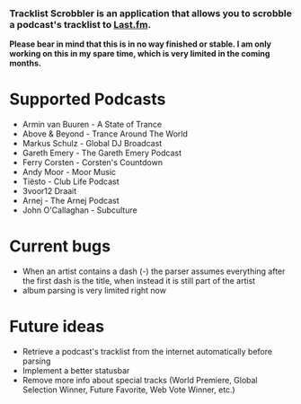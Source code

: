 ### Tracklist Scrobbler is an application that allows you to scrobble a podcast's tracklist to [Last.fm](http://www.last.fm).

**Please bear in mind that this is in no way finished or stable. I am only working on this in my spare time, which is very limited in the coming months.**

# Supported Podcasts
* Armin van Buuren - A State of Trance
* Above & Beyond - Trance Around The World
* Markus Schulz - Global DJ Broadcast
* Gareth Emery - The Gareth Emery Podcast
* Ferry Corsten - Corsten's Countdown
* Andy Moor - Moor Music
* Tiësto - Club Life Podcast
* 3voor12 Draait
* Arnej - The Arnej Podcast
* John O'Callaghan - Subculture

# Current bugs
- When an artist contains a dash (-) the parser assumes everything after the first dash is the title, when instead it is still part of the artist
- album parsing is very limited right now

# Future ideas
- Retrieve a podcast's tracklist from the internet automatically before parsing
- Implement a better statusbar
- Remove more info about special tracks (World Premiere, Global Selection Winner, Future Favorite, Web Vote Winner, etc.)